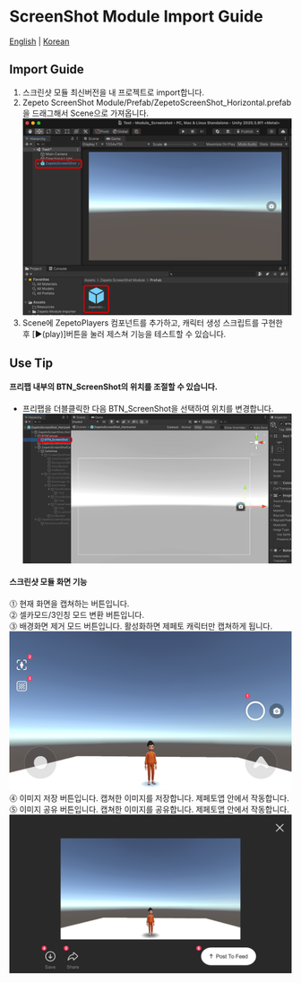 # ScreenShot Module Import Guide

[English](./README.md) | [Korean](./README_KR.md)

## Import Guide
1. 스크린샷 모듈 최신버전을 내 프로젝트로 import합니다.
2. Zepeto ScreenShot Module/Prefab/ZepetoScreenShot_Horizontal.prefab을 드래그해서 Scene으로 가져옵니다.   
        <img width="700" alt="image" src="./Image/GuideImage1.png">     
3. Scene에 ZepetoPlayers 컴포넌트를 추가하고, 캐릭터 생성 스크립트를 구현한 후 [▶︎(play)]버튼을 눌러 제스쳐 기능을 테스트할 수 있습니다. 

## Use Tip
#### 프리팹 내부의 BTN_ScreenShot의 위치를 조절할 수 있습니다. 
- 프리팹을 더블클릭한 다음 BTN_ScreenShot을 선택하여 위치를 변경합니다.   
        <img width="700" alt="image" src="./Image/GuideImage2.png">   
#### 스크린샷 모듈 화면 기능
⓵ 현재 화면을 캡쳐하는 버튼입니다.   
⓶ 셀카모드/3인칭 모드 변환 버튼입니다.   
⓷ 배경화면 제거 모드 버튼입니다. 활성화하면 제페토 캐릭터만 캡쳐하게 됩니다.    
        <img width="700" alt="image" src="./Image/GuideImage3.png">   
⓸ 이미지 저장 버튼입니다. 캡쳐한 이미지를 저장합니다. 제페토앱 안에서 작동합니다.   
⓹ 이미지 공유 버튼입니다. 캡쳐한 이미지를 공유합니다. 제페토앱 안에서 작동합니다.      
        <img width="700" alt="image" src="./Image/GuideImage4.png">   
